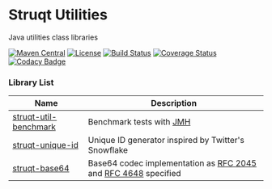 Struqt Utilities
================

Java utilities class libraries

[![Maven Central](https://img.shields.io/maven-central/v/com.struqt/struqt-utilities.svg)](https://maven-badges.herokuapp.com/maven-central/com.struqt/struqt-utilities)
[![License](https://img.shields.io/github/license/struqt/struqt-utilities.svg)](https://raw.githubusercontent.com/struqt/struqt-utilities/master/LICENSE)
[![Build Status](https://travis-ci.org/struqt/struqt-utilities.svg?branch=master)](https://travis-ci.org/struqt/struqt-utilities)
[![Coverage Status](https://coveralls.io/repos/github/struqt/struqt-utilities/badge.svg?branch=master)](https://coveralls.io/github/struqt/struqt-utilities?branch=master)
[![Codacy Badge](https://api.codacy.com/project/badge/Grade/1aa0433b4e494aba9fe76a5e2b685332?branch=master)](https://www.codacy.com/app/wangkang/struqt-utilities?utm_source=github.com&amp;utm_medium=referral&amp;utm_content=struqt/struqt-utilities&amp;utm_campaign=Badge_Grade)
<!---
[![codecov](https://codecov.io/gh/struqt/struqt-utilities/branch/master/graph/badge.svg)](https://codecov.io/gh/struqt/struqt-utilities/branch/master)
[![Codacy Badge](https://api.codacy.com/project/badge/Coverage/1aa0433b4e494aba9fe76a5e2b685332?branch=master)](https://www.codacy.com/app/wangkang/struqt-utilities?utm_source=github.com&utm_medium=referral&utm_content=struqt/struqt-utilities&utm_campaign=Badge_Coverage)
--->

### Library List

| Name               | Description        |
|--------------------|--------------------|
|[struqt-util-benchmark](/struqt-util-benchmark) |Benchmark tests with [JMH](http://openjdk.java.net/projects/code-tools/jmh/)|
|[struqt-unique-id](/struqt-unique-id)           |Unique ID generator inspired by Twitter's Snowflake|
|[struqt-base64](/struqt-base64)                 |Base64 codec implementation as [RFC 2045](https://tools.ietf.org/html/rfc2045#section-6.8) and [RFC 4648](https://tools.ietf.org/html/rfc4648) specified|
